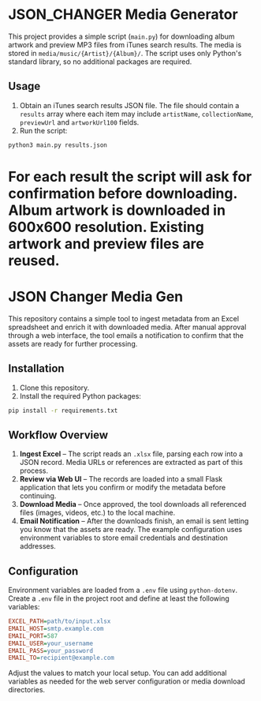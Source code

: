# JSON_CHANGER Media Generator

This project provides a simple script (`main.py`) for downloading album artwork
and preview MP3 files from iTunes search results. The media is stored in
`media/music/{Artist}/{Album}/`. The script uses only Python's standard
library, so no additional packages are required.

## Usage

1. Obtain an iTunes search results JSON file. The file should contain a `results` array where each item may include `artistName`, `collectionName`, `previewUrl` and `artworkUrl100` fields.
2. Run the script:

```bash
python3 main.py results.json
```

For each result the script will ask for confirmation before downloading. Album artwork is downloaded in 600x600 resolution. Existing artwork and preview files are reused.
=======
# JSON Changer Media Gen

This repository contains a simple tool to ingest metadata from an Excel spreadsheet and enrich it with downloaded media. After manual approval through a web interface, the tool emails a notification to confirm that the assets are ready for further processing.

## Installation

1. Clone this repository.
2. Install the required Python packages:

```bash
pip install -r requirements.txt
```

## Workflow Overview

1. **Ingest Excel** – The script reads an `.xlsx` file, parsing each row into a JSON record. Media URLs or references are extracted as part of this process.
2. **Review via Web UI** – The records are loaded into a small Flask application that lets you confirm or modify the metadata before continuing.
3. **Download Media** – Once approved, the tool downloads all referenced files (images, videos, etc.) to the local machine.
4. **Email Notification** – After the downloads finish, an email is sent letting you know that the assets are ready. The example configuration uses environment variables to store email credentials and destination addresses.

## Configuration

Environment variables are loaded from a `.env` file using `python-dotenv`. Create a `.env` file in the project root and define at least the following variables:

```ini
EXCEL_PATH=path/to/input.xlsx
EMAIL_HOST=smtp.example.com
EMAIL_PORT=587
EMAIL_USER=your_username
EMAIL_PASS=your_password
EMAIL_TO=recipient@example.com
```

Adjust the values to match your local setup. You can add additional variables as needed for the web server configuration or media download directories.



